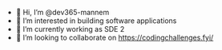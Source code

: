 - 👋 Hi, I’m @dev365-mannem
- 👀 I’m interested in building software applications 
- 🌱 I’m currently working as SDE 2
- 💞️ I’m looking to collaborate on https://codingchallenges.fyi/

<!---
dev365-mannem/dev365-mannem is a ✨ special ✨ repository because its `README.md` (this file) appears on your GitHub profile.
You can click the Preview link to take a look at your changes.
--->
